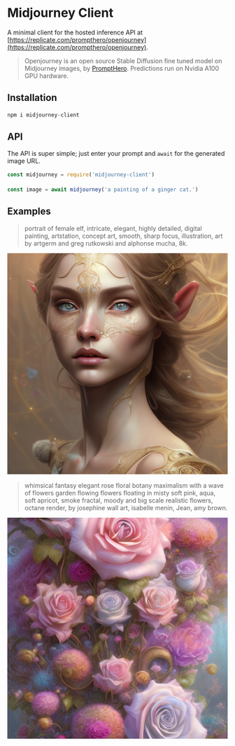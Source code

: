 # Midjourney Client

A minimal client for the hosted inference API at [https://replicate.com/prompthero/openjourney](https://replicate.com/prompthero/openjourney). 

> Openjourney is an open source Stable Diffusion fine tuned model on Midjourney images, by [PromptHero](https://prompthero.com/). Predictions run on Nvidia A100 GPU hardware.


## Installation

```js
npm i midjourney-client
```


## API

The API is super simple; just enter your prompt and `await` for the generated image URL.

```js
const midjourney = require('midjourney-client')

const image = await midjourney('a painting of a ginger cat.')
```


## Examples


> portrait of female elf, intricate, elegant, highly detailed, digital painting, artstation, concept art, smooth, sharp focus, illustration, art by artgerm and greg rutkowski and alphonse mucha, 8k.

<img src='./images/elf2.png'>

> whimsical fantasy elegant rose floral botany maximalism with a wave of flowers garden flowing flowers floating in misty soft pink, aqua, soft apricot, smoke fractal, moody and big scale realistic flowers, octane render, by josephine wall art, isabelle menin, Jean, amy brown.

<img src='./images/flowers.png'>
